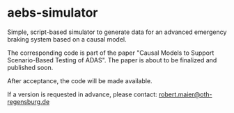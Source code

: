 # aebs-simulator
Simple, script-based simulator to generate data for an advanced emergency braking system based on a causal model.


The corresponding code is part of the paper "Causal Models to Support Scenario-Based Testing of ADAS".
The paper is about to be finalized and published soon. 


After acceptance, the code will be made available.

If a version is requested in advance, please contact:
robert.maier@oth-regensburg.de
